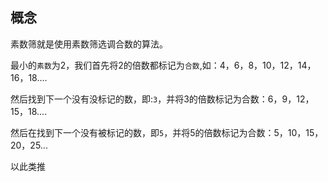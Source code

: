 ## 概念

素数筛就是使用素数筛选调合数的算法。

最小的`素数`为2，我们首先将2的倍数都标记为`合数`,如：4，6，8，10，12，14，16，18....

然后找到下一个没有没标记的数，即:`3`，并将3的倍数标记为合数：6，9，12，15，18....

然后在找到下一个没有被标记的数，即`5`，并将5的倍数标记为合数：5，10，15，20，25...

以此类推

